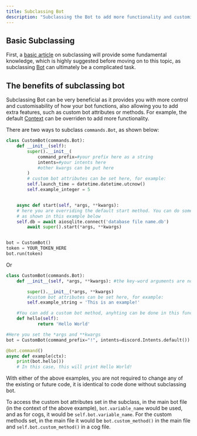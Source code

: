 ```yaml
---
title: Subclassing Bot
description: "Subclassing the Bot to add more functionality and customisability."
---
```


## Basic Subclassing
First,  a [basic article](https://www.codesdope.com/course/python-subclass-of-a-class/) on subclassing will provide some fundamental knowledge, which is highly suggested before moving on to this topic, as subclassing [Bot](https://discordpy.readthedocs.io/en/latest/ext/commands/api.html#discord.ext.commands.Bot) can ultimately be a complicated task.

## The benefits of subclassing bot
Subclassing Bot can be very beneficial as it provides you with more control and customisability of how your bot functions, also allowing you to add extra features, such as custom bot attributes or methods. For example, the default [Context](https://discordpy.readthedocs.io/en/latest/ext/commands/api.html#discord.ext.commands.Context) can be overriden to add more functionality.

There are two ways to subclass `commands.Bot`, as shown below:
```py
class CustomBot(commands.Bot):
    def __init__(self):
        super().__init__(
            command_prefix=#your prefix here as a string
            intents=#your intents here
            #other kwargs can be put here
        )
        # custom bot attributes can be set here, for example:
        self.launch_time = datetime.datetime.utcnow()
        self.example_integer = 5


    async def start(self, *args, **kwargs):
    # here you are overriding the default start method. You can do some code here for example establish a database connection
    # as shown in this example below
    self.db = await aiosqlite.connect('database file name.db')
        await super().start(*args, **kwargs)


bot = CustomBot()
token = YOUR_TOKEN_HERE
bot.run(token)
```
Or
```py
class CustomBot(commands.Bot):
    def __init__(self, *args, **kwargs): #the key-word arguments are not specified here, unlike the example above

        super().__init__(*args, **kwargs)
        #custom bot attributes can be set here, for example:
        self.example_string = 'This is an example!'

    #You can add a custom bot method, anyhting can be done in this function. This is an example:
    def hello(self):
            return 'Hello World'

#Here you set the *args and **kwargs
bot = CustomBot(command_prefix="!", intents=discord.Intents.default())

@bot.command()
async def example(ctx):
    print(bot.hello())
    # In this case, this will print Hello World!
```
With either of the above examples, you are not required to change any of the existing or future code, it is identical to code done without subclassing bot.

To access the custom bot attributes set in the subclass, in the main bot file (in the context of the above example), `bot.variable_name` would be used, and as for cogs, it would be `self.bot.variable_name`. For the custom methods set, in the main file it would be `bot.custom_method()` in the main file and `self.bot.custom_method()` in a cog file.
